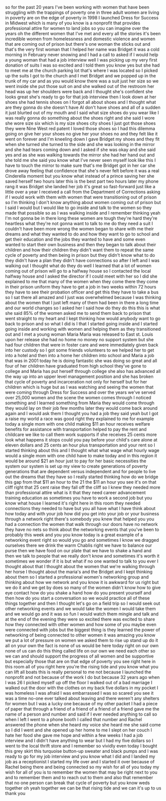 
so for the past 20 years I&#39;ve been
working with women that have been
struggling with the trappings of poverty
one in three adult women are living in
poverty are on the edge of poverty in
1998 I launched Dress for Success in
Midwest which is many of you know is a
nonprofit that provides professional
attire for women to land jobs so you can
imagine over the years oh the different
women that I&#39;ve met and every all the
stories it&#39;s been incredible women from
homelessness and domestic violence and
women that are coming out of prison but
there&#39;s one woman the sticks out and
that&#39;s the very first woman that I
helped her name was Bridget it was a
cold morning in February never snowing
and I had a call to asked if I would
help a young woman that had a job
interview well I was picking up my very
first donation of suits I was so excited
and I told them you know yes but she had
to meet me at the church parking lot
that&#39;s where I was located so I picked
up the suits I got to the church and I
met Bridget and we popped up in the
trunk of my car and as you would know
there was a suit just her size so we
went inside she put those suit on and
she walked out of the restroom her head
was up her shoulders were back and I
thought she&#39;s confident she looks great
she&#39;s ready to go for that job interview
then I look down at her shoes she had
tennis shoes on I forgot all about shoes
and I thought what are they gonna do she
doesn&#39;t have AI don&#39;t have shoes and all
of a sudden it just blurted out of my
mouth and I said what size shoes do you
wear
like I was really gonna do something
about the shoes right and she said I
wore she wore size six which is my size
shoes city shoes I just got those shoes
they were Nine West red patent I loved
those shoes so I had this dilemma going
on
give her your shoes no give her your
shoes no and they felt like it went on
forever and I&#39;m kneeling down
I gave Bridget my shoes and they fit
when she turned she turned to the side
and she was looking in the mirror and
she had tears coming down and I asked if
she was okay and she said yes and as she
was walking towards the mirror she had
her hand out and she told me she said
you know what I&#39;ve never seen myself
look like this I have to touch the
mirror to make sure that&#39;s me Bridget
got in her car she drove away feeling
that confidence that she&#39;s never felt
before it was a real Cinderella moment
but you know what instead of a prince
saving her she saved herself two hours
later this is the best part two hours
later my phone rang it was Bridget she
landed her job it&#39;s great so
fast-forward just like a little over a
year I received a call from the
Department of Corrections asking if I
would work with them with women that
were transitioning out of prison so I&#39;m
thinking I don&#39;t know anything about
women coming out of prison but I said I
would but I would like to go inside and
talk to the women so they made that
possible so as I was walking inside and
I remember thinking yeah I&#39;m not gonna
be in there long these women are tough
they&#39;re hard they&#39;re heartless what
they&#39;re not gonna want to talk to me do
they need a suit I couldn&#39;t have been
more wrong the women began to share with
me their dreams and what they wanted to
do and how they want
to go to school and get their education
and the jobs they wanted to have and
some even wanted to start their own
business and then they began to talk
about their children and how their
children they didn&#39;t want them to repeat
the same cycle of poverty and then being
in prison but they didn&#39;t know what to
do they didn&#39;t have a plan they didn&#39;t
have connections so after I left and I
was walking out I thought what do they
do well I learned that a lot of women
coming out of prison will go to a
halfway house so I contacted the local
halfway house and I asked the director
if I could meet with her so I did she
explained to me that many of the women
when they come there they come in their
prison uniform they have to get a job in
two weeks within 72 hours they have to
see their probation officer and get this
they have to take a bus so I sat there
all amazed and I just was overwhelmed
because I was thinking about the women
that I just left many of them had been
in there a long time and our world
changes so I asked her I said how do
they do this this is what she said 85%
of the women asked me to send them back
to prison that went straight to my heart
and I kept thinking how would anybody
want to go back to prison and so what I
did is I that I started going inside and
I started going inside and working with
women and helping them as they
transitioned out and I met a young woman
Maria Maria was released to East st.
Louis upon her release she had no home
no money no support system but she had
four children that were in foster care
and were immediately given back into her
custody so I got some friends volunteers
to
we helped her to get into a hotel and
then into a home her children into
school and Maria a job that was in 2001
today he is doing fantastic she was
doing so great and all four of her
children have graduated from high school
they&#39;ve gone to college and Maria has
put herself through college she also has
advanced all the way up into an upper
level management position and she has
broken that cycle of poverty and
incarceration not only for herself but
for her children which is huge but as I
was watching and seeing the women that
were coming through Dress for Success
and over the years we&#39;ve served over
25,000 women and the scene the women
comes through I noticed something and I
learned something from Maria they would
come through they would lay on their job
few months later they would come back
around again and I would ask them I
thought you had a job they said yeah but
I got a raise my world a race was good
right they explained to me for example
today a single mom with one child making
$11 an hour receives welfare benefits
for assistance with transportation
helped to pay the rent and childcare we
like to call them work supports if she
receives 25 cents more look what happens
it stops could you pay before your
child&#39;s care alone at eleven dollars and
25 cents an hour plus transportation and
your rent so I started thinking about
this and I thought what what wage what
hourly wage would a single mom with one
child have to make
today and in this region it would be
around $21 an hour just to pay for her
basic necessities the system our system
is set up my view to create generations
of poverty generations that are
dependent versus independent and for
people to live out the dreams that they
have so I really started thinking how do
we bridge this gap from that $11 an hour
to the 21 the $11 an hour you see it&#39;s
on that cliff right that 25 cent raise
they fall off the cliff so I knew they
needed more than professional attire
what is it that they need career
advancement training education as
sometimes you have to work a second job
but you know what house I learned it&#39;s
right here in this room they needed
connections they needed to have but you
all have what I have think about how
today and with your job how did you get
into your job or your business through a
network right there&#39;s somebody you knew
that helped you you had a connection the
women that walk through our doors have
no network
they have no nets so think about the
networking events that you&#39;ve been to
probably this week and you you know
today is a great example of a networking
event right so would you go and
sometimes I know we dragged ourselves
there we drink the warm Chablis right we
have to balance our purse then we have
food on our plate that we have to shake
a hand and then we talk to people that
we really don&#39;t know and sometimes it&#39;s
worth it sometimes we wonder if it is
but what if
no one wanted to talk to you ever I
thought about that I thought about the
women that we&#39;re walking through her
horse I thought about the maria&#39;s and
the Bridget and I kept thinking about
them so I started a professional women&#39;s
networking group and thinking about how
we network and you know it is awkward
for us right but we do it and we get by
does so many of the women didn&#39;t know
how to give eye contact how do you shake
a hand how do you present yourself and
then how do you start a conversation so
we would practice all of these things
together and then I thought let&#39;s go on
a field trip so I would seek out other
networking events and we would take the
women I would take them and we would go
and it was so fun I would watch them
mingle and talk and at the end of the
evening they were so excited there was
excited to share how they connected with
other women and how some of you maybe
even were connected with jobs but the
biggest thing is they learned the power
of networking of being connected to
other women it was amazing you know we
put a lot of pressure on women we asked
them to rise up stand up do it all on
your own
the fact is none of us would be here
today right on our own none of us can do
this thing called life on our own we
need each other so we can and should
support the progress of all women and be
supportive but especially those that are
on that edge of poverty you see right
here in this room all of you right here
you&#39;re the rising tide and you know what
you can lift all boats
this is really personal to me not
because I launched the nonprofit and not
because of the work I do
but because 32 years ago when I was 26 I
picked myself up off the floor I walked
out of a bad marriage I walked out the
door with the clothes on my back five
dollars in my pocket I was homeless I
was afraid I was embarrassed I was so
scared you see it was a time no-one ever
talked about leaving and there weren&#39;t
any shelters for women but I was a lucky
one because of my other packet I had a
piece of paper that through a friend of
a friend of a friend of a friend gave me
the name of a person and number and said
if I ever needed anything to call so
when I left I went to a phone booth I
called that number and Rachel answered
the phone when she heard my voice she
heard me she said come so I did I went
and she opened up her home to me I slept
on her couch I hate her food she gave me
hope and within a few weeks I had a job
interview and I didn&#39;t have anything to
wear but I had my five dollars so I went
to the local thrift store and I remember
so vividly even today I bought this grey
skirt this turquoise button-up sweater
and black pumps and I was ready to go
for my job interview and you know what I
did and I landed my job as a
receptionist
I started my life over and I started it
over because of Rachel being there and
being connected so my wish for all of
you today my wish for all of you is to
remember the women that may be right
next to you and to remember them and to
reach out to them and also that remember
that no one person can break that cycle
of poverty but you know weds together oh
yeah together we can be that rising tide
and we can it&#39;s up to us thank you
